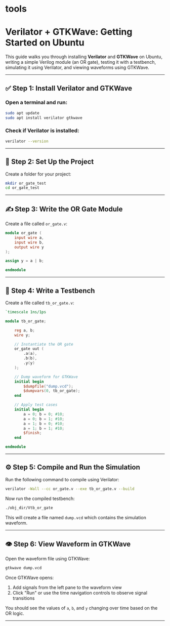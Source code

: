 # tools
# Verilator + GTKWave: Getting Started on Ubuntu

This guide walks you through installing **Verilator** and **GTKWave** on Ubuntu, writing a simple Verilog module (an OR gate), testing it with a testbench, simulating it using Verilator, and viewing waveforms using GTKWave.

---

## ✅ Step 1: Install Verilator and GTKWave

### Open a terminal and run:

```bash
sudo apt update
sudo apt install verilator gtkwave
```

### Check if Verilator is installed:

```bash
verilator --version
```

---

## 🧰 Step 2: Set Up the Project

Create a folder for your project:

```bash
mkdir or_gate_test
cd or_gate_test
```

---

## ✍️ Step 3: Write the OR Gate Module

Create a file called `or_gate.v`:

```verilog
module or_gate (
    input wire a,
    input wire b,
    output wire y
);

assign y = a | b;

endmodule
```

---

## 🧪 Step 4: Write a Testbench

Create a file called `tb_or_gate.v`:

```verilog
`timescale 1ns/1ps

module tb_or_gate;

    reg a, b;
    wire y;

    // Instantiate the OR gate
    or_gate uut (
        .a(a),
        .b(b),
        .y(y)
    );

    // Dump waveform for GTKWave
    initial begin
        $dumpfile("dump.vcd");
        $dumpvars(0, tb_or_gate);
    end

    // Apply test cases
    initial begin
        a = 0; b = 0; #10;
        a = 0; b = 1; #10;
        a = 1; b = 0; #10;
        a = 1; b = 1; #10;
        $finish;
    end

endmodule
```

---

## ⚙️ Step 5: Compile and Run the Simulation

Run the following command to compile using Verilator:

```bash
verilator -Wall --cc or_gate.v --exe tb_or_gate.v --build
```

Now run the compiled testbench:

```bash
./obj_dir/Vtb_or_gate
```

This will create a file named `dump.vcd` which contains the simulation waveform.

---

## 👁 Step 6: View Waveform in GTKWave

Open the waveform file using GTKWave:

```bash
gtkwave dump.vcd
```

Once GTKWave opens:

1. Add signals from the left pane to the waveform view
2. Click "Run" or use the time navigation controls to observe signal transitions

You should see the values of `a`, `b`, and `y` changing over time based on the OR logic.

---


